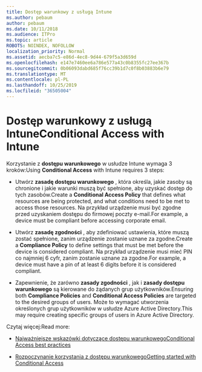 ```yaml
---
title: Dostęp warunkowy z usługą Intune
ms.author: pebaum
author: pebaum
ms.date: 10/11/2018
ms.audience: ITPro
ms.topic: article
ROBOTS: NOINDEX, NOFOLLOW
localization_priority: Normal
ms.assetid: aecba7c5-e86d-4ec8-9d44-679f5a3d659d
ms.openlocfilehash: e147e7460ee6a786e577a43c0b8355fc27ee367b
ms.sourcegitcommit: 0b06093dabd685f76cc39b1d7c0f8b03883b6e79
ms.translationtype: MT
ms.contentlocale: pl-PL
ms.lasthandoff: 10/25/2019
ms.locfileid: "36505004"
---
```

# <a name="conditional-access-with-intune"></a><span data-ttu-id="1ee3f-102">Dostęp warunkowy z usługą Intune</span><span class="sxs-lookup"><span data-stu-id="1ee3f-102">Conditional Access with Intune</span></span>

<span data-ttu-id="1ee3f-103">Korzystanie z **dostępu warunkowego** w usłudze Intune wymaga 3 kroków:</span><span class="sxs-lookup"><span data-stu-id="1ee3f-103">Using **Conditional Access** with Intune requires 3 steps:</span></span> 
  
- <span data-ttu-id="1ee3f-104">Utwórz **zasadę dostępu warunkowego** , która określa, jakie zasoby są chronione i jakie warunki muszą być spełnione, aby uzyskać dostęp do tych zasobów.</span><span class="sxs-lookup"><span data-stu-id="1ee3f-104">Create a **Conditional Access Policy** that defines what resources are being protected, and what conditions need to be met to access those resources.</span></span> <span data-ttu-id="1ee3f-105">Na przykład urządzenie musi być zgodne przed uzyskaniem dostępu do firmowej poczty e-mail.</span><span class="sxs-lookup"><span data-stu-id="1ee3f-105">For example, a device must be compliant before accessing corporate email.</span></span> 
    
- <span data-ttu-id="1ee3f-106">Utwórz **zasadę zgodności** , aby zdefiniować ustawienia, które muszą zostać spełnione, zanim urządzenie zostanie uznane za zgodne.</span><span class="sxs-lookup"><span data-stu-id="1ee3f-106">Create a **Compliance Policy** to define settings that must be met before the device is considered compliant.</span></span> <span data-ttu-id="1ee3f-107">Na przykład urządzenie musi mieć PIN co najmniej 6 cyfr, zanim zostanie uznane za zgodne.</span><span class="sxs-lookup"><span data-stu-id="1ee3f-107">For example, a device must have a pin of at least 6 digits before it is considered compliant.</span></span> 
    
- <span data-ttu-id="1ee3f-108">Zapewnienie, że zarówno **zasady zgodności** , jak i **zasady dostępu warunkowego** są kierowane do żądanych grup użytkowników.</span><span class="sxs-lookup"><span data-stu-id="1ee3f-108">Ensuring both **Compliance Policies** and **Conditional Access Policies** are targeted to the desired groups of users.</span></span> <span data-ttu-id="1ee3f-109">Może to wymagać utworzenia określonych grup użytkowników w usłudze Azure Active Directory.</span><span class="sxs-lookup"><span data-stu-id="1ee3f-109">This may require creating specific groups of users in Azure Active Directory.</span></span> 
    
<span data-ttu-id="1ee3f-110">Czytaj więcej:</span><span class="sxs-lookup"><span data-stu-id="1ee3f-110">Read more:</span></span>
  
- [<span data-ttu-id="1ee3f-111">Najważniejsze wskazówki dotyczące dostępu warunkowego</span><span class="sxs-lookup"><span data-stu-id="1ee3f-111">Conditional Access best practices</span></span>](https://docs.microsoft.com/azure/active-directory/conditional-access/best-practices)
    
- [<span data-ttu-id="1ee3f-112">Rozpoczynanie korzystania z dostępu warunkowego</span><span class="sxs-lookup"><span data-stu-id="1ee3f-112">Getting started with Conditional Access </span></span>](https://docs.microsoft.com/azure/active-directory/active-directory-conditional-access-azure-portal-get-started)
    

